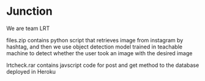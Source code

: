 # Junction

We are team LRT

files.zip contains python script that retrieves image from instagram by hashtag, and then we use object detection model trained in teachable machine to detect whether the user took an image with the desired image

lrtcheck.rar contains javscript code for post and get method to the database deployed in Heroku
